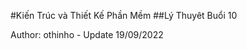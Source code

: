 #Kiến Trúc và Thiết Kế Phần Mềm
##Lý Thuyêt Buổi 10

<create>
Author: othinho - Update 19/09/2022
</create>
